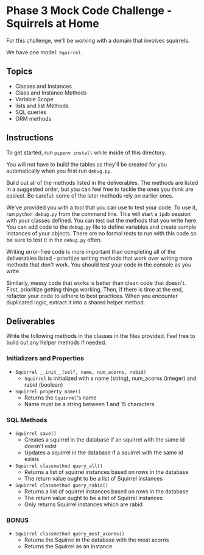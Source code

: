 # Phase 3 Mock Code Challenge - Squirrels at Home

For this challenge, we'll be working with a domain that involves squirrels.

We have one model: `Squirrel`.

## Topics

- Classes and Instances
- Class and Instance Methods
- Variable Scope
- lists and list Methods
- SQL queries
- ORM methods

## Instructions

To get started, run `pipenv install` while inside of this directory.

You will not have to build the tables as they'll be created for you
automatically when you first run `debug.py`.

Build out all of the methods listed in the deliverables. The methods are listed
in a suggested order, but you can feel free to tackle the ones you think are
easiest. Be careful: some of the later methods rely on earlier ones.

We've provided you with a tool that you can use to test your code. To use it,
run `python debug.py` from the command line. This will start a `ipdb` session
with your classes defined. You can test out the methods that you write here. You
can add code to the `debug.py` file to define variables and create sample
instances of your objects. There are no formal tests to run with this code so be
sure to test it in the `debug.py` often.

Writing error-free code is more important than completing all of the
deliverables listed - prioritize writing methods that work over writing more
methods that don't work. You should test your code in the console as you write.

Similarly, messy code that works is better than clean code that doesn't. First,
prioritize getting things working. Then, if there is time at the end, refactor
your code to adhere to best practices. When you encounter duplicated logic,
extract it into a shared helper method.

## Deliverables

Write the following methods in the classes in the files provided. Feel free to
build out any helper methods if needed.

### Initializers and Properties

- `Squirrel __init__(self, name, num_acorns, rabid)`
  - `Squirrel` is initialized with a name (string), num_acorns (integer) and rabid (boolean)
- `Squirrel property name()`
  - Returns the `Squirrel`'s name
  - Name must be a string between 1 and 15 characters

### SQL Methods

- `Squirrel save()`
  - Creates a squirrel in the database if an squirrel with the same id doesn't exist
  - Updates a squirrel in the database if a squirrel with the same id exists
- `Squirrel classmethod query_all()`
  - Returns a list of squirrel instances based on rows in the database
  - The return value ought to be a list of Squirrel instances
- `Squirrel classmethod query_rabid()`
  - Returns a list of squirrel instances based on rows in the database
  - The return value ought to be a list of Squirrel instances
  - Only returns Squirrel instances which are rabid

### BONUS

- `Squirrel classmethod query_most_acorns()`
  - Returns the Squirrel in the database with the most acorns
  - Returns the Squirrel as an instance
